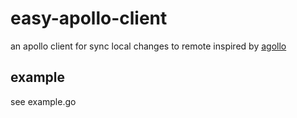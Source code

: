 # easy-apollo-client

an apollo client for sync local changes to remote
inspired by [agollo](https://github.com/apolloconfig/agollo)

## example

see example.go